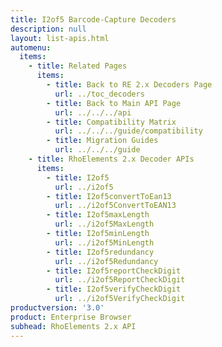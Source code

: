 ```yaml
---
title: I2of5 Barcode-Capture Decoders
description: null
layout: list-apis.html
automenu:
  items:
    - title: Related Pages
      items:
        - title: Back to RE 2.x Decoders Page
          url: ../toc_decoders
        - title: Back to Main API Page
          url: ../../../api
        - title: Compatibility Matrix
          url: ../../../guide/compatibility
        - title: Migration Guides
          url: ../../../guide
    - title: RhoElements 2.x Decoder APIs
      items:
        - title: I2of5
          url: ../i2of5
        - title: I2of5convertToEan13
          url: ../i2of5ConvertToEAN13
        - title: I2of5maxLength
          url: ../i2of5MaxLength
        - title: I2of5minLength
          url: ../i2of5MinLength
        - title: I2of5redundancy
          url: ../i2of5Redundancy
        - title: I2of5reportCheckDigit
          url: ../i2of5ReportCheckDigit
        - title: I2of5verifyCheckDigit
          url: ../i2of5VerifyCheckDigit
productversion: '3.0'
product: Enterprise Browser
subhead: RhoElements 2.x API
---
```




